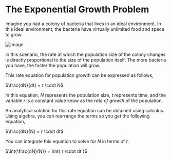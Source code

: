 # The Exponential Growth Problem
Imagine you had a colony of bacteria that lives in an ideal environment.  In this ideal environment, the bacteria have virtually unlimited food and space to grow.

![image](https://github.com/tomeng70/LittleLamb/assets/12796159/7a31187d-b532-4c8b-9800-4442517adb0f)


In this scenario, the rate at which the population size of the colony changes is directly proportional to the size of the population itself.
The more bacteria you have, the faster the population will grow.

This rate equation for population growth can be expressed as follows,

$\frac{dN}{dt} = r \cdot N$

In this equation, $N$ represents the population size, $t$ represents time, and the variable $r$ is a constant value know as the <i>rate of growth</i> of the population.

An analytical solution for this rate equation can be obtained using calculus. Using algebra, you can rearrange the terms so you get the following equation,

$\frac{dN}{N} = r \cdot dt$

You can integrate this equation to solve for $N$ in terms of $t$.

$\int{\frac{dN}{N}} = \int{ r \cdot dt }$
